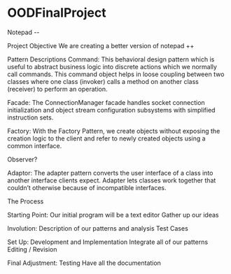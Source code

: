 # OODFinalProject

Notepad --

Project Objective
We are creating a better version of notepad ++

Pattern Descriptions
Command: This behavioral design pattern which is useful to abstract business logic into discrete actions which we normally call commands. This command object helps in loose coupling between two classes where one class (invoker) calls a method on another class (receiver) to perform an operation.

Facade: The ConnectionManager facade handles socket connection initialization and object stream configuration subsystems with simplified instruction sets.

Factory: With the Factory Pattern, we create objects without exposing the creation logic to the client and refer to newly created objects using a common interface.

Observer?

Adaptor: The adapter pattern converts the user interface of a class into another interface clients expect. Adapter lets classes work together that couldn’t otherwise because of incompatible interfaces.


The Process

Starting Point:
  Our initial program will be a text editor
  Gather up our ideas

Involution:
  Description of our patterns and analysis
  Test Cases

Set Up:
  Development and Implementation
  Integrate all of our patterns
  Editing / Revision

Final Adjustment:
  Testing
  Have all the documentation
